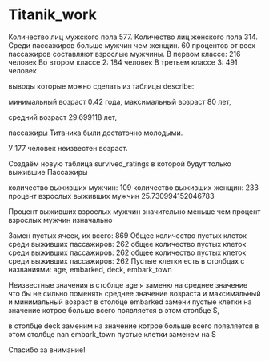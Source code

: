 

# Titanik_work
Количество лиц мужского пола 577.
Количество лиц женского пола 314.
Среди пассажиров больше мужчин чем женщин.
60 процентов от всех пассажиров составляют взрослые мужчины.
В первом классе: 216 человек
Во втором классе 2: 184 человек
В третьем классе 3: 491 человек

выводы которые можно сделать из таблицы describe:

минимальный возраст 0.42 года,
максимальный возраст 80 лет,

средний возраст 29.699118 лет,

пассажиры Титаника были достаточно молодыми.

У 177 человек неизвестен возраст.

Создаём новую таблица survived_ratings в которой будут только выжившие 
Пассажиры


количество выживших мужчин: 109
количество выживших женщин: 233
процент взрослых выживших мужчин 25.730994152046783

Процент выживших взрослых мужчин значительно меньше чем процент взрослых мужчин изначально

Замен пустых ячеек, их всего: 869
Общее количество пустых клеток среди выживших пассажиров: 262
общее количество пустых клеток среди выживших пассажиров: 262
общее количество пустых клеток среди выживших пассажиров: 262
Пустые клетки есть в столбцах с названиями: age, embarked, deck, embark_town

Неизвестные значения в стоблце age я заменю на среднее значение что бы не сильно поменять среднее значение возраста и максимальный и минимальный возраст
в столбце embarked замени пустые клетки на значение котрое больше всего появляется в этом столбце S, 

в столбце deck заменим на значение котрое больше всего появляется в этом столбце nan 
embark_town пустые клетки заменем на S

Спасибо за внимание!
